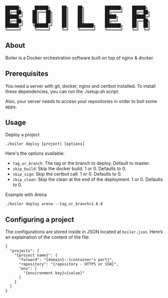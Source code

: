 ```
██████╗      ██████╗     ██╗    ██╗         ███████╗    ██████╗
██╔══██╗    ██╔═══██╗    ██║    ██║         ██╔════╝    ██╔══██╗
██████╔╝    ██║   ██║    ██║    ██║         █████╗      ██████╔╝
██╔══██╗    ██║   ██║    ██║    ██║         ██╔══╝      ██╔══██╗
██████╔╝    ╚██████╔╝    ██║    ███████╗    ███████╗    ██║  ██║
╚═════╝      ╚═════╝     ╚═╝    ╚══════╝    ╚══════╝    ╚═╝  ╚═╝
```

## About

Boiler is a Docker orchestration software built on top of nginx & docker.

## Prerequisites

You need a server with git, docker, nginx and certbot installed. To install these dependencies, you can run the ./setup.sh script.

Also, your server needs to access your repositories in order to boil some apps.

## Usage

Deploy a project

```
./boiler deploy [project] [options]
```

Here's the options available:
- `tag_or_branch`: The tag or the branch to deploy. Default to master.
- `skip_build`: Skip the docker build. 1 or 0. Defaults to 0.
- `skip_sign`: Skip the certbot call. 1 or 0. Defaults to 0.
- `skip_clean`: Skip the clean at the end of the deployment. 1 or 0. Defaults to 0.

Example with Arena

`./boiler deploy arena --tag_or_branch=1.0.0`

## Configuring a project

The configurations are stored inside in JSON located at `boiler.json`. Here’s an explaination of the content of the file:

```
{
  "projects": {
    "{project name}": {
      "forward": "{domain}::{container's port}",
      "repository": "{repository - HTTPS or SSH}",
      "env": [
        "{environment key}={value}"
      ]
    }
  }
}
```